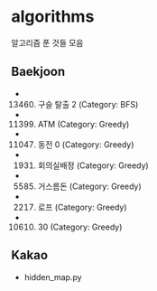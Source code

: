 # algorithms

알고리즘 푼 것들 모음

## Baekjoon

- 13460. 구슬 탈출 2 (Category: BFS)
- 11399. ATM (Category: Greedy)
- 11047. 동전 0 (Category: Greedy)
- 1931. 회의실배정 (Category: Greedy)
- 5585. 거스름돈 (Category: Greedy)
- 2217. 로프 (Category: Greedy)
- 10610. 30 (Category: Greedy)

## Kakao

- hidden_map.py
